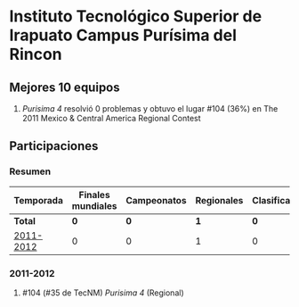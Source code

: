 # Instituto Tecnológico Superior de Irapuato Campus Purísima del Rincon

## Mejores 10 equipos

1. _Purisima 4_ resolvió 0 problemas y obtuvo el lugar #104 (36%) en The 2011 Mexico & Central America Regional Contest

## Participaciones

### Resumen

| Temporada | Finales mundiales | Campeonatos | Regionales | Clasificatorios | Equipos |
| --- | --- | --- | --- | --- | --- |
| **Total** | **0** | **0** | **1** | **0** | **1** |
| [2011-2012](#2011-2012) | 0 | 0 | 1 | 0 | 1 |

### 2011-2012

1. #104 (#35 de TecNM) _Purisima 4_ (Regional)



